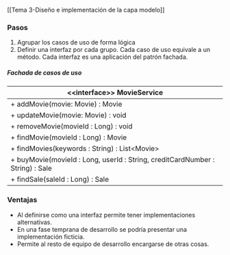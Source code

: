 [[Tema 3-Diseño e implementación de la capa modelo]]

### Pasos
1. Agrupar los casos de uso de forma lógica
2. Definir una interfaz por cada grupo. Cada caso de uso equivale a un método. Cada interfaz es una aplicación del patrón fachada.

##### Fachada de casos de uso
| **\<\<interface>> MovieService**                  |
|--------------------------------------------|
| + addMovie(movie: Movie) : Movie            |
| + updateMovie(movie: Movie) : void          |
| + removeMovie(movieId : Long) : void        |
| + findMovie(movieId : Long) : Movie         |
| + findMovies(keywords : String) : List\<Movie>|
| + buyMovie(movieId : Long, userId : String, creditCardNumber : String) : Sale |
| + findSale(saleId : Long) : Sale            |

### Ventajas
+ Al definirse como una interfaz permite tener implementaciones alternativas.
+ En una fase temprana de desarrollo se podría presentar una implementación ficticia.
+ Permite al resto de equipo de desarrollo encargarse de otras cosas.